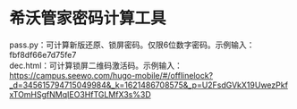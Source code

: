 # 希沃管家密码计算工具
pass.py：可计算新版还原、锁屏密码。仅限6位数字密码。示例输入：fbf8df66e7d75fe7  
dec.html：可计算锁屏二维码激活码。示例输入：https://campus.seewo.com/hugo-mobile/#/offlinelock?_d=345615794715049984&_k=1621486708575&_p=U2FsdGVkX19UwezPkfxTOmHSgfNMqIEO3HfTGLMfX3s%3D  
